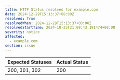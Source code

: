 ```yaml
---
title: HTTP Status resolved for example.com
date: 2024-12-29T15:13:37+00:00Z
resolved: True
resolvedWhen: 2024-12-29T15:13:37+00:00Z
resolvedStartTime: 2024-10-25T21:09:43.191474+00:00
severity: notice
affected:
  - example.com
section: issue
---
```


| Expected Statuses | Actual Status  |
|-------------------|----------------|
| 200, 301, 302 | 200 |
